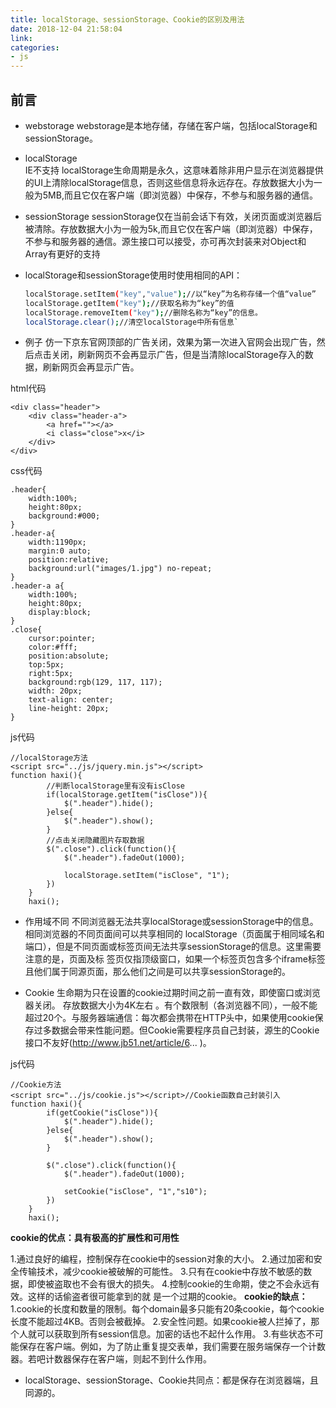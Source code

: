 ```yaml
---
title: localStorage、sessionStorage、Cookie的区别及用法
date: 2018-12-04 21:58:04
link: 
categories:
- js
---
```


## 前言

+ webstorage
    webstorage是本地存储，存储在客户端，包括localStorage和sessionStorage。

+ localStorage   
    IE不支持
    localStorage生命周期是永久，这意味着除非用户显示在浏览器提供的UI上清除localStorage信息，否则这些信息将永远存在。存放数据大小为一般为5MB,而且它仅在客户端（即浏览器）中保存，不参与和服务器的通信。
+ sessionStorage
    sessionStorage仅在当前会话下有效，关闭页面或浏览器后被清除。存放数据大小为一般为5k,而且它仅在客户端（即浏览器）中保存，不参与和服务器的通信。源生接口可以接受，亦可再次封装来对Object和Array有更好的支持

+ localStorage和sessionStorage使用时使用相同的API：
 
    ```bash
    localStorage.setItem("key","value");//以“key”为名称存储一个值“value”
    localStorage.getItem("key");//获取名称为“key”的值
    localStorage.removeItem("key");//删除名称为“key”的信息。
    localStorage.clear();​//清空localStorage中所有信息`
    ```


+ 例子
 仿一下京东官网顶部的广告关闭，效果为第一次进入官网会出现广告，然后点击关闭，刷新网页不会再显示广告，但是当清除localStorage存入的数据，刷新网页会再显示广告。

html代码

```
<div class="header">
    <div class="header-a">
        <a href=""></a>
        <i class="close">x</i>
    </div>
</div>    
```
css代码

```
.header{
    width:100%;
    height:80px;
    background:#000;
}
.header-a{
    width:1190px;
    margin:0 auto;
    position:relative;
    background:url("images/1.jpg") no-repeat;
}
.header-a a{
    width:100%;
    height:80px;
    display:block;
}
.close{
    cursor:pointer;
    color:#fff;
    position:absolute;
    top:5px;
    right:5px;
    background:rgb(129, 117, 117);
    width: 20px;
    text-align: center;
    line-height: 20px;
}    
```
js代码

```
//localStorage方法
<script src="../js/jquery.min.js"></script>
function haxi(){
        //判断localStorage里有没有isClose
        if(localStorage.getItem("isClose")){             
            $(".header").hide();
        }else{
            $(".header").show();
        }
        //点击关闭隐藏图片存取数据
        $(".close").click(function(){
            $(".header").fadeOut(1000);

            localStorage.setItem("isClose", "1"); 
        })
    }
    haxi();
```
+  作用域不同
 不同浏览器无法共享localStorage或sessionStorage中的信息。相同浏览器的不同页面间可以共享相同的 localStorage（页面属于相同域名和端口），但是不同页面或标签页间无法共享sessionStorage的信息。这里需要注意的是，页面及标 签页仅指顶级窗口，如果一个标签页包含多个iframe标签且他们属于同源页面，那么他们之间是可以共享sessionStorage的。

+ Cookie
 生命期为只在设置的cookie过期时间之前一直有效，即使窗口或浏览器关闭。 存放数据大小为4K左右 。有个数限制（各浏览器不同），一般不能超过20个。与服务器端通信：每次都会携带在HTTP头中，如果使用cookie保存过多数据会带来性能问题。但Cookie需要程序员自己封装，源生的Cookie接口不友好(http://www.jb51.net/article/6... )。

js代码

```
//Cookie方法
<script src="../js/cookie.js"></script>//Cookie函数自己封装引入
function haxi(){
        if(getCookie("isClose")){             
            $(".header").hide();
        }else{
            $(".header").show();
        }
        
        $(".close").click(function(){
            $(".header").fadeOut(1000);

            setCookie("isClose", "1","s10");
        })
    }
    haxi();
```
  **cookie的优点：具有极高的扩展性和可用性**

 1.通过良好的编程，控制保存在cookie中的session对象的大小。
2.通过加密和安全传输技术，减少cookie被破解的可能性。
3.只有在cookie中存放不敏感的数据，即使被盗取也不会有很大的损失。
4.控制cookie的生命期，使之不会永远有效。这样的话偷盗者很可能拿到的就   是一个过期的cookie。
  **cookie的缺点：**
1.cookie的长度和数量的限制。每个domain最多只能有20条cookie，每个cookie长度不能超过4KB。否则会被截掉。
2.安全性问题。如果cookie被人拦掉了，那个人就可以获取到所有session信息。加密的话也不起什么作用。
3.有些状态不可能保存在客户端。例如，为了防止重复提交表单，我们需要在服务端保存一个计数器。若吧计数器保存在客户端，则起不到什么作用。

+ localStorage、sessionStorage、Cookie共同点：都是保存在浏览器端，且同源的。